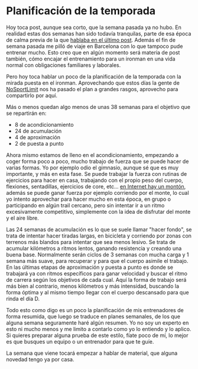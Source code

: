 # Planificación de la temporada

Hoy toca post, aunque sea corto, que la semana pasada ya no hubo. En realidad estas dos semanas han sido todavía tranquilas, parte de esa época de calma previa de la que [hablaba en el último post](http://psanxiao.com/la-calma-antes-de-la-tempestad). Además el fin de semana pasada me pilló de viaje en Barcelona con lo que tampoco pude entrenar mucho. Esto creo que en algún momento será materia de post también, cómo encajar el entrenamiento para un ironman en una vida normal con obligaciones familiares y laborales.

Pero hoy toca hablar un poco de la planificación de la temporada con la mirada puesta en el ironman. Aprovechando que estos días la gente de [NoSportLimit](http://nosportlimit.com) nos ha pasado el plan a grandes rasgos, aprovecho para compartirlo por aquí.

Más o menos quedan algo menos de unas 38 semanas para el objetivo que se repartirán en:

* 8 de acondicionamiento
* 24 de acumulación
* 4 de aproximación
* 2 de puesta a punto

Ahora mismo estamos de lleno en el acondicionamiento, empezando a coger forma poco a poco, mucho trabajo de fuerza que se puede hacer de varias formas. Yo por ejemplo odio el gimnasio, aunque sé que es muy importante, y más en esta fase. Se puede trabajar la fuerza con rutinas de ejercicios para hacer en casa, trabajando con el propio peso del cuerpo, flexiones, sentadillas, ejercicios de core, etc... [en Internet hay un montón](https://www.youtube.com/watch?v=qTDLrWB4-OU&list=PLLDGR3oksU68OJmfhcYdUO4mL9jp8iyKm), además se puede ganar fuerza por ejemplo corriendo por el monte, lo cual yo intento aprovechar para hacer mucho en esta época, en grupo o participando en algún trail cercano, pero sin intentar ir a un ritmo excesivamente competitivo, simplemente con la idea de disfrutar del monte y el aire libre. 

Las 24 semanas de acumulación es lo que se suele llamar "hacer fondo", se trata de intentar hacer tiradas largas, en bicicleta y corriendo por zonas con terrenos más blandos para intentar que sea menos lesivo. Se trata de acumular kilómetros a ritmos lentos, ganando resistencia y creando una buena base. Normalmente serán ciclos de 3 semanas con mucha carga y 1 semana más suave, para recuperar y para que el cuerpo asimile el trabajo. En las últimas etapas de aproximación y puesta a punto es donde se trabajará ya con ritmos específicos para ganar velocidad y buscar el ritmo de carrera según los objetivos de cada cual. Aquí la forma de trabajo será más bien al contrario, menos kilómetros y más intensidad, buscando la forma óptima y al mismo tiempo llegar con el cuerpo descansado para que rinda el día D.

Todo esto como digo es un poco la planificación de mis entrenadores de forma resumida, que luego se traduce en planes semanales, de los que alguna semana seguramente haré algún resumen. Yo no soy un experto en esto ni mucho menos y me limito a contarlo como yo lo entiendo y lo aplico. Si quieres preparar alguna prueba de este estilo, fíate poco de mí, lo mejor es que busques un equipo o un entrenador para que te guíe.

La semana que viene tocará empezar a hablar de material, que alguna novedad tengo ya por casa.


